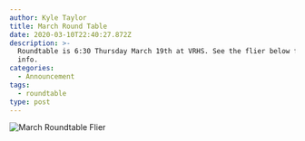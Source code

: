 ```yaml
---
author: Kyle Taylor
title: March Round Table
date: 2020-03-10T22:40:27.872Z
description: >-
  Roundtable is 6:30 Thursday March 19th at VRHS. See the flier below for more
  info.
categories:
  - Announcement
tags:
  - roundtable
type: post
---
```

![March Roundtable Flier](/uploads/march-rt-flyer.jpg "March Roundtable Flier")
